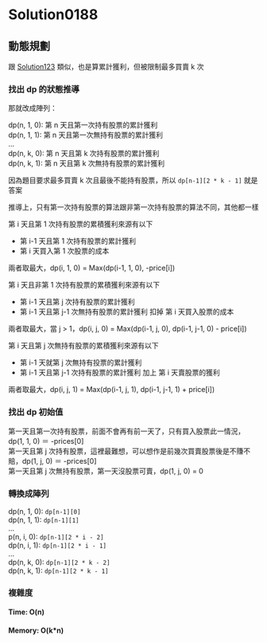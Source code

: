 # Solution0188

## 動態規劃

跟 [Solution123](../Solution0101_0150/Solution0123.md) 類似，也是算累計獲利，但被限制最多買賣 k 次

### 找出 dp 的狀態推導

那就改成陣列：

dp(n, 1, 0): 第 n 天且第一次持有股票的累計獲利  
dp(n, 1, 1): 第 n 天且第一次無持有股票的累計獲利  
...  
dp(n, k, 0): 第 n 天且第 k 次持有股票的累計獲利  
dp(n, k, 1): 第 n 天且第 k 次無持有股票的累計獲利  

因為題目要求最多買賣 k 次且最後不能持有股票，所以 `dp[n-1][2 * k - 1]` 就是答案

推導上，只有第一次持有股票的算法跟非第一次持有股票的算法不同，其他都一樣

第 i 天且第 1 次持有股票的累積獲利來源有以下  
- 第 i-1 天且第 1 次持有股票的累計獲利  
- 第 i 天買入第 1 次股票的成本    

兩者取最大，dp(i, 1, 0) = Max(dp(i-1, 1, 0), -price[i])  

第 i 天且非第 1 次持有股票的累積獲利來源有以下  
- 第 i-1 天且第 j 次持有股票的累計獲利  
- 第 i-1 天且第 j-1 次無持有股票的累計獲利 扣掉 第 i 天買入股票的成本  

兩者取最大，當 j > 1，dp(i, j, 0) = Max(dp(i-1, j, 0), dp(i-1, j-1, 0) - price[i])  

第 i 天且第 j 次無持有股票的累積獲利來源有以下  
- 第 i-1 天就第 j 次無持有投票的累計獲利  
- 第 i-1 天且第 j-1 次持有股票的累計獲利 加上 第 i 天賣股票的獲利  

兩者取最大，dp(i, j, 1) = Max(dp(i-1, j, 1), dp(i-1, j-1, 1) + price[i])  

### 找出 dp 初始值

第一天且第一次持有股票，前面不會再有前一天了，只有買入股票此一情況，dp(1, 1, 0) ＝ -prices[0]  
第一天且第 j 次持有股票，這裡最難想，可以想作是前幾次買賣股票後是不賺不賠，dp(1, j, 0) ＝ -prices[0]  
第一天且第 j 次無持有股票，第一天沒股票可賣，dp(1, j, 0) = 0  

### 轉換成陣列  

dp(n, 1, 0): `dp[n-1][0]`  
dp(n, 1, 1): `dp[n-1][1]`  
...  
p(n, i, 0): `dp[n-1][2 * i - 2]`  
dp(n, i, 1): `dp[n-1][2 * i - 1]`  
...  
dp(n, k, 0): `dp[n-1][2 * k - 2]`  
dp(n, k, 1): `dp[n-1][2 * k - 1]`  

### 複雜度

#### Time: O(n)

#### Memory: O(k*n)